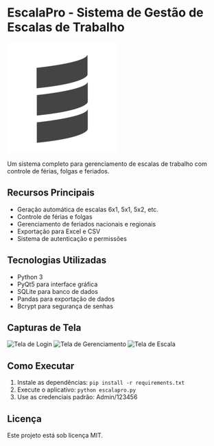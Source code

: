 # EscalaPro - Sistema de Gestão de Escalas de Trabalho

![Logo do EscalaPro](logo.png)

Um sistema completo para gerenciamento de escalas de trabalho com controle de férias, folgas e feriados.

## Recursos Principais
- Geração automática de escalas 6x1, 5x1, 5x2, etc.
- Controle de férias e folgas
- Gerenciamento de feriados nacionais e regionais
- Exportação para Excel e CSV
- Sistema de autenticação e permissões

## Tecnologias Utilizadas
- Python 3
- PyQt5 para interface gráfica
- SQLite para banco de dados
- Pandas para exportação de dados
- Bcrypt para segurança de senhas

## Capturas de Tela
![Tela de Login](screenshots/login.png)
![Tela de Gerenciamento](screenshots/management.png)
![Tela de Escala](screenshots/schedule.png)

## Como Executar
1. Instale as dependências: `pip install -r requirements.txt`
2. Execute o aplicativo: `python escalapro.py`
3. Use as credenciais padrão: Admin/123456

## Licença
Este projeto está sob licença MIT.
